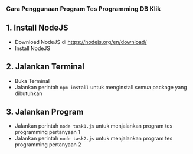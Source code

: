 ### Cara Penggunaan Program Tes Programming DB Klik

## 1. Install NodeJS

- Download NodeJS di https://nodejs.org/en/download/
- Install NodeJS

## 2. Jalankan Terminal

- Buka Terminal
- Jalankan perintah `npm install` untuk menginstall semua package yang dibutuhkan

## 3. Jalankan Program

- Jalankan perintah `node task1.js` untuk menjalankan program tes programming pertanyaan 1
- Jalankan perintah `node task2.js` untuk menjalankan program tes programming pertanyaan 2
